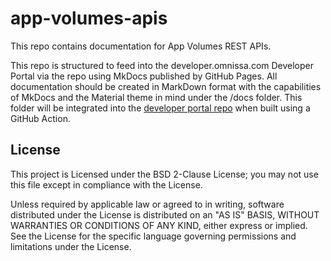 # app-volumes-apis

This repo contains documentation for App Volumes REST APIs.

This repo is structured to feed into the developer.omnissa.com Developer Portal via the [](https://github.com/euc-dev/developer.omnissa.github.io) repo using MkDocs published by GitHub Pages. All documentation should be created in MarkDown format with the capabilities of MkDocs and the Material theme in mind under the /docs folder. This folder will be integrated into the [developer portal repo](https://github.com/euc-dev/developer.omnissa.github.io) when built using a GitHub Action.

## License

This project is Licensed under the BSD 2-Clause License; you may not use this file except in compliance with the License. 

Unless required by applicable law or agreed to in writing, software distributed under the License is distributed on an "AS IS" BASIS, WITHOUT WARRANTIES OR CONDITIONS OF ANY KIND, either express or implied. See the License for the specific language governing permissions and limitations under the License.
